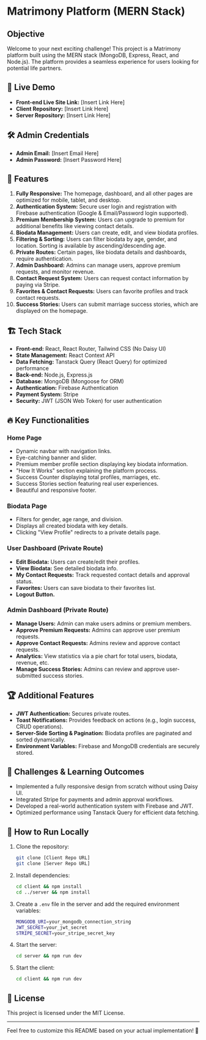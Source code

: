 # Matrimony Platform (MERN Stack)

## Objective
Welcome to your next exciting challenge! This project is a Matrimony platform built using the MERN stack (MongoDB, Express, React, and Node.js). The platform provides a seamless experience for users looking for potential life partners.

## 🚀 Live Demo
- **Front-end Live Site Link:** [Insert Link Here]
- **Client Repository:** [Insert Link Here]
- **Server Repository:** [Insert Link Here]

## 🛠 Admin Credentials
- **Admin Email:** [Insert Email Here]
- **Admin Password:** [Insert Password Here]

## 📌 Features
1. **Fully Responsive:** The homepage, dashboard, and all other pages are optimized for mobile, tablet, and desktop.
2. **Authentication System:** Secure user login and registration with Firebase authentication (Google & Email/Password login supported).
3. **Premium Membership System:** Users can upgrade to premium for additional benefits like viewing contact details.
4. **Biodata Management:** Users can create, edit, and view biodata profiles.
5. **Filtering & Sorting:** Users can filter biodata by age, gender, and location. Sorting is available by ascending/descending age.
6. **Private Routes:** Certain pages, like biodata details and dashboards, require authentication.
7. **Admin Dashboard:** Admins can manage users, approve premium requests, and monitor revenue.
8. **Contact Request System:** Users can request contact information by paying via Stripe.
9. **Favorites & Contact Requests:** Users can favorite profiles and track contact requests.
10. **Success Stories:** Users can submit marriage success stories, which are displayed on the homepage.

## 🏗 Tech Stack
- **Front-end:** React, React Router, Tailwind CSS (No Daisy UI)
- **State Management:** React Context API
- **Data Fetching:** Tanstack Query (React Query) for optimized performance
- **Back-end:** Node.js, Express.js
- **Database:** MongoDB (Mongoose for ORM)
- **Authentication:** Firebase Authentication
- **Payment System:** Stripe
- **Security:** JWT (JSON Web Token) for user authentication

## 🔥 Key Functionalities
### Home Page
- Dynamic navbar with navigation links.
- Eye-catching banner and slider.
- Premium member profile section displaying key biodata information.
- "How It Works" section explaining the platform process.
- Success Counter displaying total profiles, marriages, etc.
- Success Stories section featuring real user experiences.
- Beautiful and responsive footer.

### Biodata Page
- Filters for gender, age range, and division.
- Displays all created biodata with key details.
- Clicking "View Profile" redirects to a private details page.

### User Dashboard (Private Route)
- **Edit Biodata:** Users can create/edit their profiles.
- **View Biodata:** See detailed biodata info.
- **My Contact Requests:** Track requested contact details and approval status.
- **Favorites:** Users can save biodata to their favorites list.
- **Logout Button.**

### Admin Dashboard (Private Route)
- **Manage Users:** Admin can make users admins or premium members.
- **Approve Premium Requests:** Admins can approve user premium requests.
- **Approve Contact Requests:** Admins review and approve contact requests.
- **Analytics:** View statistics via a pie chart for total users, biodata, revenue, etc.
- **Manage Success Stories:** Admins can review and approve user-submitted success stories.

## 🏆 Additional Features
- **JWT Authentication:** Secures private routes.
- **Toast Notifications:** Provides feedback on actions (e.g., login success, CRUD operations).
- **Server-Side Sorting & Pagination:** Biodata profiles are paginated and sorted dynamically.
- **Environment Variables:** Firebase and MongoDB credentials are securely stored.

## 📌 Challenges & Learning Outcomes
- Implemented a fully responsive design from scratch without using Daisy UI.
- Integrated Stripe for payments and admin approval workflows.
- Developed a real-world authentication system with Firebase and JWT.
- Optimized performance using Tanstack Query for efficient data fetching.

## 🎯 How to Run Locally
1. Clone the repository:
   ```sh
   git clone [Client Repo URL]
   git clone [Server Repo URL]
   ```
2. Install dependencies:
   ```sh
   cd client && npm install
   cd ../server && npm install
   ```
3. Create a `.env` file in the server and add the required environment variables:
   ```sh
   MONGODB_URI=your_mongodb_connection_string
   JWT_SECRET=your_jwt_secret
   STRIPE_SECRET=your_stripe_secret_key
   ```
4. Start the server:
   ```sh
   cd server && npm run dev
   ```
5. Start the client:
   ```sh
   cd client && npm run dev
   ```

## 📜 License
This project is licensed under the MIT License.

---

Feel free to customize this README based on your actual implementation! 🚀

